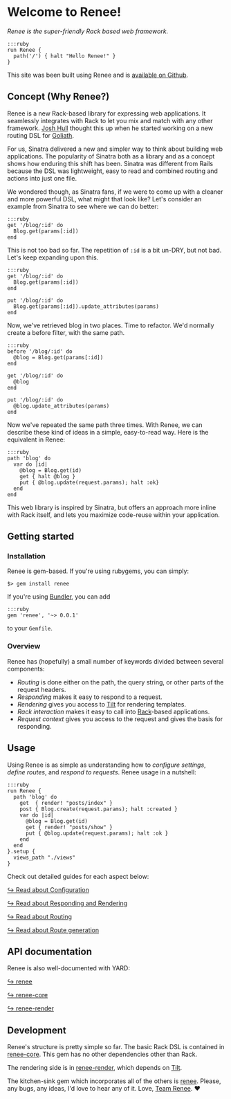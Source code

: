 # Welcome to Renee!

*Renee is the super-friendly Rack based web framework.*

    :::ruby
    run Renee {
      path('/') { halt "Hello Renee!" }
    }

This site was been built using Renee and is [available on Github](https://github.com/renee-project/renee-site).

## Concept (Why Renee?)

Renee is a new Rack-based library for expressing web applications. It seamlessly integrates with Rack to
let you mix and match with any other framework. [Josh Hull](https://github.com/joshbuddy) thought this up
when he started working on a new routing DSL for [Goliath](http://postrank-labs.github.com/goliath).

For us, Sinatra delivered a new and simpler way to think about building web applications.
The popularity of Sinatra both as a library and as a concept shows how enduring this shift has been.
Sinatra was different from Rails because the DSL was lightweight, easy to read and
combined routing and actions into just one file.

We wondered though, as Sinatra fans, if we were to come up with a cleaner and more powerful DSL, what might that look like?
Let's consider an example from Sinatra to see where we can do better:

    :::ruby
    get '/blog/:id' do
      Blog.get(params[:id])
    end

This is not too bad so far. The repetition of `:id` is a bit un-DRY, but not bad. Let's keep expanding upon this.

    :::ruby
    get '/blog/:id' do
      Blog.get(params[:id])
    end

    put '/blog/:id' do
      Blog.get(params[:id]).update_attributes(params)
    end

Now, we've retrieved blog in two places. Time to refactor. We'd normally create a before filter, with the same path.

    :::ruby
    before '/blog/:id' do
      @blog = Blog.get(params[:id])
    end

    get '/blog/:id' do
      @blog
    end

    put '/blog/:id' do
      @blog.update_attributes(params)
    end

Now we've repeated the same path three times. With Renee, we can describe these kind of ideas in a simple,
easy-to-read way. Here is the equivalent in Renee:

    :::ruby
    path 'blog' do
      var do |id|
        @blog = Blog.get(id)
        get { halt @blog }
        put { @blog.update(request.params); halt :ok}
      end
    end

This web library is inspired by Sinatra, but offers an approach more inline with Rack itself, and lets you
maximize code-reuse within your application.

## Getting started

### Installation

Renee is gem-based. If you're using rubygems, you can simply:

    $> gem install renee

If you're using [Bundler](http://gembundler.com/), you can add

    :::ruby
    gem 'renee', '~> 0.0.1'

to your `Gemfile`.

### Overview

Renee has (hopefully) a small number of keywords divided between several components:

* *Routing* is done either on the path, the query string, or other parts of the request headers.
* *Responding* makes it easy to respond to a request.
* *Rendering* gives you access to [Tilt](https://github.com/rtomayko/tilt) for rendering templates.
* *Rack interaction* makes it easy to call into [Rack](http://rack.rubyforge.org/)-based applications.
* *Request context* gives you access to the request and gives the basis for responding.

## Usage

Using Renee is as simple as understanding how to *configure settings*, *define routes*, and *respond to requests*.
Renee usage in a nutshell:

    :::ruby
    run Renee {
      path 'blog' do
        get  { render! "posts/index" }
        post { Blog.create(request.params); halt :created }
        var do |id|
          @blog = Blog.get(id)
          get { render! "posts/show" }
          put { @blog.update(request.params); halt :ok }
        end
      end
    }.setup {
      views_path "./views"
    }

Check out detailed guides for each aspect below:

[&#8618; Read about Configuration](/settings)

[&#8618; Read about Responding and Rendering](/responding)

[&#8618; Read about Routing](/routing)

[&#8618; Read about Route generation](/route-generation)

## API documentation

Renee is also well-documented with YARD:

[&#8618; renee](/doc/meta/index.html)

[&#8618; renee-core](/doc/core/index.html)

[&#8618; renee-render](/doc/render/index.html)

## Development

Renee's structure is pretty simple so far. The basic Rack DSL is contained in
[renee-core](https://github.com/renee-project/renee/tree/master/renee-core). This gem has no other dependencies other than Rack.

The rendering side is in [renee-render](https://github.com/renee-project/renee/tree/master/renee-render),
which depends on [Tilt](https://github.com/rtomayko/tilt).

The kitchen-sink gem which incorporates all of the others is [renee](https://github.com/renee-project/renee/tree/master/renee).
Please, any bugs, any ideas, I'd love to hear any of it. Love, [Team Renee](/team-renee). &hearts;